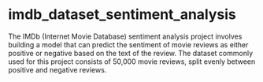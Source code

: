 # imdb_dataset_sentiment_analysis
The IMDb (Internet Movie Database) sentiment analysis project involves building a model that can predict the sentiment of movie reviews as either positive or negative based on the text of the review. The dataset commonly used for this project consists of 50,000 movie reviews, split evenly between positive and negative reviews.
